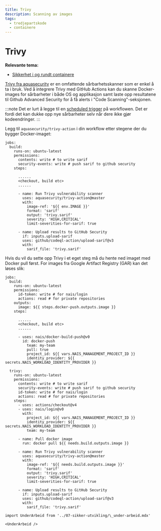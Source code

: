 ```yaml
---
title: Trivy
description: Scanning av images
tags:
  - tredjepartskode
  - containere
---
```


# Trivy

**Relevante tema:**

- [Sikkerhet i og rundt containere](../sikker-utvikling/containere)

[Trivy fra aquasecurity](https://github.com/aquasecurity/trivy) er en omfattende sårbarhetsskanner som er enkel å ta i bruk.
Ved å integrere Trivy med GitHub Actions kan du skanne Docker-images for sårbarheter i både OS og applikasjon samt laste opp resultatene til Github Advanced Security for å få alerts i "Code Scanning"-seksjonen.

:::note
Det er lurt å legge til en [scheduled trigger](https://docs.github.com/en/actions/using-workflows/events-that-trigger-workflows#schedule) på workflowen. Det er fordi det kan dukke opp nye sårbarheter selv når dere ikke gjør kodeendringer.
:::

Legg til `aquasecurity/trivy-action` i din workflow etter stegene der du bygger Docker-imaget:

```trivy
jobs:
  build:
    runs-on: ubuntu-latest
    permissions:
      contents: write # to write sarif
      security-events: write # push sarif to github security
    steps:

      ......
      <checkout, build etc>
      ......

      - name: Run Trivy vulnerability scanner
        uses: aquasecurity/trivy-action@master
        with:
          image-ref: '${{ env.IMAGE }}'
          format: 'sarif'
          output: 'trivy.sarif'
          severity: 'HIGH,CRITICAL'
          limit-severities-for-sarif: true

      - name: Upload results to GitHub Security
        if: inputs.upload-sarif
        uses: github/codeql-action/upload-sarif@v3
        with:
          sarif_file: 'trivy.sarif'
```

Hvis du vil du sette opp Trivy i et eget steg må du hente ned imaget med Docker pull først. For images fra Google Artifact Registry (GAR) kan det løses slik:

```trivy-gar
jobs:
  build:
    runs-on: ubuntu-latest
    permissions:
      id-token: write # for nais/login
      actions: read # for private repositories
    outputs:
      image: ${{ steps.docker-push.outputs.image }}
    steps:

      ......
      <checkout, build etc>
      ......

      - uses: nais/docker-build-push@v0
        id: docker-push
          team: my-team
          pull: true
          project_id: ${{ vars.NAIS_MANAGEMENT_PROJECT_ID }}
          identity_provider: ${{ secrets.NAIS_WORKLOAD_IDENTITY_PROVIDER }}

  trivy:
    runs-on: ubuntu-latest
    permissions:
      contents: write # to write sarif
      security-events: write # push sarif to github security
      id-token: write # for nais/login
      actions: read # for private repositories
    steps:
      - uses: actions/checkout@v4
      - uses: nais/login@v0
        with:
          project_id: ${{ vars.NAIS_MANAGEMENT_PROJECT_ID }}
          identity_provider: ${{ secrets.NAIS_WORKLOAD_IDENTITY_PROVIDER }}
          team: my-team

      - name: Pull docker image
        run: docker pull ${{ needs.build.outputs.image }}

      - name: Run Trivy vulnerability scanner
        uses: aquasecurity/trivy-action@master
        with:
          image-ref: '${{ needs.build.outputs.image }}'
          format: 'sarif'
          output: 'trivy.sarif'
          severity: 'HIGH,CRITICAL'
          limit-severities-for-sarif: true

      - name: Upload results to GitHub Security
        if: inputs.upload-sarif
        uses: github/codeql-action/upload-sarif@v3
        with:
          sarif_file: 'trivy.sarif'
```

```mdx-code-block
import UnderArbeid from '../07-sikker-utvikling/\_under-arbeid.mdx'

<UnderArbeid />
```

